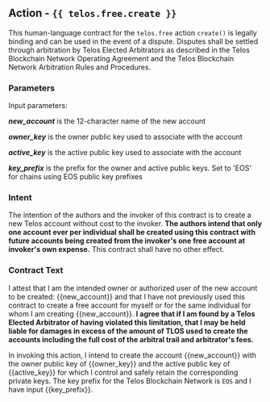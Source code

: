 ## Action - `{{ telos.free.create }}`

This human-language contract for the `telos.free` action `create()` is legally binding and can be used in the event of a dispute. Disputes shall be settled through arbitration by Telos Elected Arbitrators as described in the Telos Blockchain Network Operating Agreement and the Telos Blockchain Network Arbitration Rules and Procedures.

### Parameters

Input parameters:

_**new_account**_ is the 12-character name of the new account

_**owner_key**_ is the owner public key used to associate with the account

_**active_key**_ is the active public key used to associate with the account

_**key_prefix**_ is the prefix for the owner and active public keys. Set to 'EOS' for chains using EOS public key prefixes

### Intent

The intention of the authors and the invoker of this contract is to create a new Telos account without cost to the invoker. **The authors intend that only one account ever per individual shall be created using this contract with future accounts being created from the invoker's one free account at invoker's own expense.** This contract shall have no other effect.

### Contract Text

I attest that I am the intended owner or authorized user of the new account to be created: {{new_account}} and that I have not previously used this contract to create a free account for myself or for the same individual for whom I am creating {{new_account}}. **I agree that if I am found by a Telos Elected Arbitrator of having violated this limitation, that I may be held liable for damages in excess of the amount of TLOS used to create the accounts including the full cost of the arbitral trail and arbitrator's fees.**

In invoking this action, I intend to create the account {{new_account}} with the owner public key of {{owner_key}} and the active public key of {{active_key}} for which I control and safely retain the corresponding private keys. The key prefix for the Telos Blockchain Network is `EOS` and I have input {{key_prefix}}.
